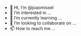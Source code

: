 - 👋 Hi, I’m @joaomissel
- 👀 I’m interested in ...
- 🌱 I’m currently learning ...
- 💞️ I’m looking to collaborate on ...
- 📫 How to reach me ...

<!---
joaomissel/joaomissel is a ✨ special ✨ repository because its `README.md` (this file) appears on your GitHub profile.
You can click the Preview link to take a look at your changes.
--->
